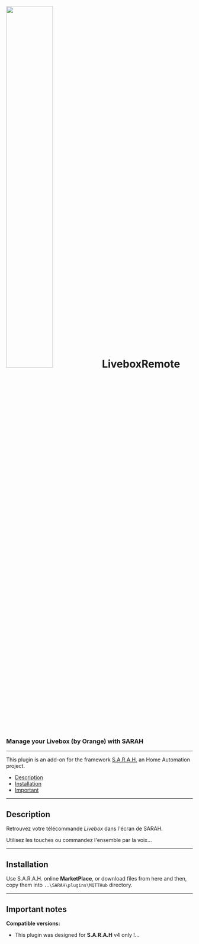 # <img src="../master/www/images/capture.png" width="50%" height="50%"/> LiveboxRemote

### Manage your Livebox (by Orange) with SARAH

***

This plugin is an add-on for the framework [S.A.R.A.H.](http://encausse.net/s-a-r-a-h) an Home Automation project.
* [Description](#description)
* [Installation](#install)
* [Important](#important)


***
<a name="description"></a>
## Description

Retrouvez votre télécommande *Livebox* dans l'écran de SARAH.

Utilisez les touches ou commandez l'ensemble par la voix...

***

<a name="install"></a>
## Installation

Use S.A.R.A.H. online **MarketPlace**, or download files from here and then, copy them into `..\SARAH\plugins\MQTTHub` directory.

***

<a name="important"></a>
## Important notes

**Compatible versions:** 

- This plugin was designed for **S.A.R.A.H** v4 only !...

